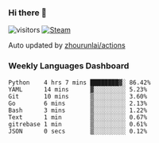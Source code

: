 ### Hi there 👋

![visitors](https://visitor-badge.glitch.me/badge?page_id=zhourunlai)
[![Steam](https://img.shields.io/badge/dynamic/json?label=Steam&query=%24.data.totalSubs&url=https%3A%2F%2Fapi.spencerwoo.com%2Fsubstats%2F%3Fsource%3DsteamGames%26queryKey%3D76561198285156854&suffix=%20Games&logo=steam&labelColor=134375&color=0b1a37&longCache=true)](http://steamcommunity.com/profiles/76561198285156854)

Auto updated by <a href="https://github.com/zhourunlai/zhourunlai/actions" target="_blank">zhourunlai/actions</a>

### Weekly Languages Dashboard

<!--PART:wakatime-->
```text
Python    4 hrs 7 mins ████████▓░ 86.42%
YAML      14 mins      ▓░░░░░░░░░ 5.23%
Git       10 mins      ▒░░░░░░░░░ 3.60%
Go        6 mins       ▒░░░░░░░░░ 2.13%
Bash      3 mins       ▒░░░░░░░░░ 1.22%
Text      1 min        ▒░░░░░░░░░ 0.67%
gitrebase 1 min        ▒░░░░░░░░░ 0.61%
JSON      0 secs       ▒░░░░░░░░░ 0.12%
```
<!--PART:wakatime-->
